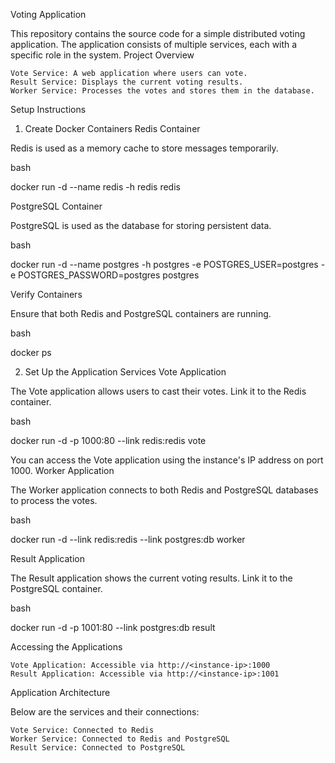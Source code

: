 Voting Application

This repository contains the source code for a simple distributed voting application. The application consists of multiple services, each with a specific role in the system.
Project Overview

    Vote Service: A web application where users can vote.
    Result Service: Displays the current voting results.
    Worker Service: Processes the votes and stores them in the database.

Setup Instructions
1. Create Docker Containers
Redis Container

Redis is used as a memory cache to store messages temporarily.

bash

docker run -d --name redis -h redis redis

PostgreSQL Container

PostgreSQL is used as the database for storing persistent data.

bash

docker run -d --name postgres -h postgres -e POSTGRES_USER=postgres -e POSTGRES_PASSWORD=postgres postgres

Verify Containers

Ensure that both Redis and PostgreSQL containers are running.

bash

docker ps

2. Set Up the Application Services
Vote Application

The Vote application allows users to cast their votes. Link it to the Redis container.

bash

docker run -d -p 1000:80 --link redis:redis vote

You can access the Vote application using the instance's IP address on port 1000.
Worker Application

The Worker application connects to both Redis and PostgreSQL databases to process the votes.

bash

docker run -d --link redis:redis --link postgres:db worker

Result Application

The Result application shows the current voting results. Link it to the PostgreSQL container.

bash

docker run -d -p 1001:80 --link postgres:db result

Accessing the Applications

    Vote Application: Accessible via http://<instance-ip>:1000
    Result Application: Accessible via http://<instance-ip>:1001

Application Architecture

Below are the services and their connections:

    Vote Service: Connected to Redis
    Worker Service: Connected to Redis and PostgreSQL
    Result Service: Connected to PostgreSQL
